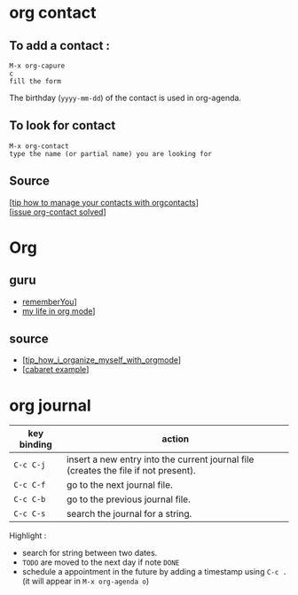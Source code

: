 # org contact

## To add a contact :

```text
M-x org-capure
c
fill the form
```

The birthday (`yyyy-mm-dd`) of the contact is used in org-agenda.

## To look for contact

```text
M-x org-contact
type the name (or partial name) you are looking for
```

## Source

[[tip how to manage your contacts with orgcontacts](https://www.reddit.com/r/emacs/comments/8toivy/tip_how_to_manage_your_contacts_with_orgcontacts/)]  
[[issue org-contact solved](https://github.com/rememberYou/.emacs.d/issues/4)]  

# Org

## guru
- [rememberYou](https://github.com/rememberYou/.emacs.d)]
- [my life in org mode](https://karl-voit.at/orgmode/)]

## source
- [[tip_how_i_organize_myself_with_orgmode](https://www.reddit.com/r/emacs/comments/9ajxqj/tip_how_i_organize_myself_with_orgmode/)]
- [[cabaret example](https://karl-voit.at/2016/12/18/org-depend/)]

# org journal

| key binding | action                                                                              |
|-------------|-------------------------------------------------------------------------------------|
| `C-c C-j`   | insert a new entry into the current journal file (creates the file if not present). |
| `C-c C-f`   | go to the next journal file.                                                        |
| `C-c C-b`   | go to the previous journal file.                                                    |
| `C-c C-s`   | search the journal for a string.                                                    |

Highlight :  

- search for string between two dates.
- `TODO` are moved to the next day if note `DONE`
- schedule a appointment in the future by adding a timestamp using `C-c .` (it will appear in `M-x org-agenda o`)
